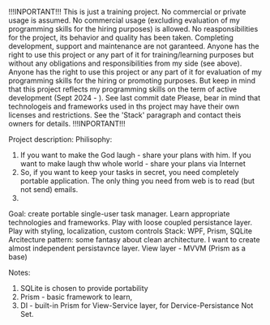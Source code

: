 !!!INPORTANT!!! 
This is just a training project. No commercial or private usage is assumed. No commercial usage (excluding evaluation of my programming skills for the hiring purposes) is allowed.
No reasponsibilities for the project, its behavior and quality has been taken.
Completing development, support and maintenance are not garanteed.
Anyone has the right to use this project or any part of it for training/learning purposes but without any obligations and responsibilities from my side (see above).
Anyone  has the right to use this project or any part of it for evaluation of my programming skills for the hiring or promoting purposes. 
But keep in mind that this project reflects my programming skills on the term of active development (Sept 2024 - ). See last commit date
Please, bear in mind that technologeis and frameworks used in ths project may have their own licenses and restrictions. See the 'Stack' paragraph  and contact theis owners for details.
!!!INPORTANT!!! 



Project description:
Philisophy:
1. If you want to make the God laugh - share your plans with him.
   If you want to make laugh thw whole world - share your plans via Internet
2. So, if you want to keep your tasks in secret, you need completely portable application. The only thing you need from web is to read (but not send)  emails.
3. 
Goal: create portable single-user task manager. Learn appropriate technologies and frameworks. Play with loose coupled persistance layer. Play with styling, localization, custom controls
Stack: WPF, Prism, SQLite 
Arcitecture pattern: some fantasy about clean architecture. I want to create almost independent persistavnce layer. View layer - MVVM (Prism as a base)

Notes:
1. SQLite is chosen to provide portability
2. Prism - basic framework to learn,
3. DI - built-in Prism for View-Service layer, for Dervice-Persistance Not Set.
